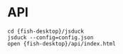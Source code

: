 # API 

    cd {fish-desktop}/jsduck
    jsduck --config=config.json
    open {fish-desktop}/api/index.html

